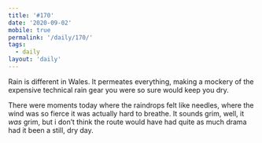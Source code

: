 ```yaml
---
title: '#170'
date: '2020-09-02'
mobile: true
permalink: '/daily/170/'
tags:
  - daily
layout: 'daily'
---
```


Rain is different in Wales. It permeates everything, making a mockery of the expensive technical rain gear you were so sure would keep you dry.

There were moments today where the raindrops felt like needles, where the wind was so fierce it was actually hard to breathe. It sounds grim, well, it _was_ grim, but i don’t think the route would have had quite as much drama had it been a still, dry day.

